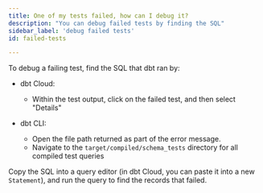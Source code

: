 ```yaml
---
title: One of my tests failed, how can I debug it?
description: "You can debug failed tests by finding the SQL"
sidebar_label: 'debug failed tests'
id: failed-tests

---
```

To debug a failing test, find the SQL that dbt ran by:

* dbt Cloud:
  * Within the test output, click on the failed test, and then select "Details"

* dbt CLI:
  * Open the file path returned as part of the error message.
  * Navigate to the `target/compiled/schema_tests` directory for all compiled test queries

Copy the SQL into a query editor (in dbt Cloud, you can paste it into a new `Statement`), and run the query to find the records that failed.

